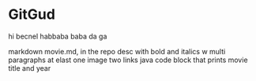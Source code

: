 # GitGud
hi becnel
habbaba
baba da ga

markdown movie.md, in the repo
desc with bold and italics w multi paragraphs
at elast one image
two links
java code block that prints movie title and year

